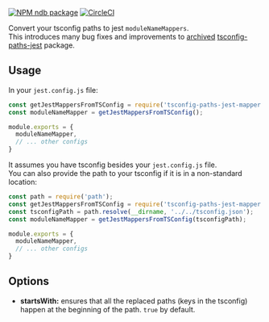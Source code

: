 <!-- [START badges] -->
[![NPM ndb package](https://img.shields.io/npm/v/tsconfig-paths-jest-mapper)](https://www.npmjs.com/package/tsconfig-paths-jest-mapper)
[![CircleCI](https://circleci.com/gh/HosseinAgha/vscode-open-react-component-style.svg?style=svg)](https://circleci.com/gh/HosseinAgha/vscode-open-react-component-style)
<!-- [END badges] -->

Convert your tsconfig paths to jest `moduleNameMappers`.  
This introduces many bug fixes and improvements to [archived](https://github.com/ryohey/tsconfig-paths-jest) [tsconfig-paths-jest](https://www.npmjs.com/package/tsconfig-paths-jest) package.  

## Usage
In your `jest.config.js` file:  
```javascript
const getJestMappersFromTSConfig = require('tsconfig-paths-jest-mapper');
const moduleNameMapper = getJestMappersFromTSConfig();

module.exports = {
  moduleNameMapper,
  // ... other configs
}
```

It assumes you have tsconfig besides your `jest.config.js` file.  
You can also provide the path to your tsconfig if it is in a non-standard location:  
```javascript
const path = require('path');
const getJestMappersFromTSConfig = require('tsconfig-paths-jest-mapper');
const tsconfigPath = path.resolve(__dirname, '../../tsconfig.json');
const moduleNameMapper = getJestMappersFromTSConfig(tsconfigPath);

module.exports = {
  moduleNameMapper,
  // ... other configs
}
```

## Options

- __startsWith:__ ensures that all the replaced paths (keys in the tsconfig) happen at the beginning of the path. `true` by default.
